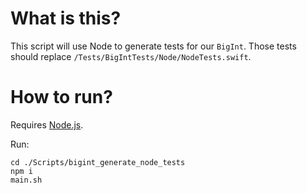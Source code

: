 # What is this?
This script will use Node to generate tests for our `BigInt`.
Those tests should replace `/Tests/BigIntTests/Node/NodeTests.swift`.

# How to run?
Requires [Node.js](https://nodejs.org/en/).

Run:
```
cd ./Scripts/bigint_generate_node_tests
npm i
main.sh
```
